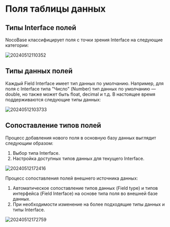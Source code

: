 # Поля таблицы данных

## Типы Interface полей

NocoBase классифицирует поля с точки зрения Interface на следующие категории:

![20240512110352](https://static-docs.nocobase.com/20240512110352.png)

## Типы данных полей

Каждый Field Interface имеет тип данных по умолчанию. Например, для поля с Interface типа "Число" (Number) тип данных по умолчанию — double, но также может быть float, decimal и т.д. В настоящее время поддерживаются следующие типы данных:

![20240512103733](https://static-docs.nocobase.com/20240512103733.png)

## Сопоставление типов полей

Процесс добавления нового поля в основную базу данных выглядит следующим образом:

1. Выбор типа Interface.
2. Настройка доступных типов данных для текущего Interface.

![20240512172416](https://static-docs.nocobase.com/20240512172416.png)

Процесс сопоставления полей внешнего источника данных:

1. Автоматическое сопоставление типов данных (Field type) и типов интерфейса (Field Interface) на основе типа поля во внешней базе данных.
2. При необходимости изменение на более подходящие типы данных и типы Interface.

![20240512172759](https://static-docs.nocobase.com/20240512172759.png)